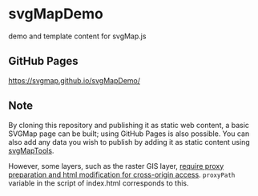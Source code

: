 # svgMapDemo
demo and template content for svgMap.js

## GitHub Pages
https://svgmap.github.io/svgMapDemo/

## Note
By cloning this repository and publishing it as static web content, a basic SVGMap page can be built; using GitHub Pages is also possible. You can also add any data you wish to publish by adding it as static content using [svgMapTools](https://github.com/svgmap/svgMapTools).

However, some layers, such as the raster GIS layer, [require proxy preparation and html modification for cross-origin access](https://www.svgmap.org/wiki/index.php?title=%E3%83%81%E3%83%A5%E3%83%BC%E3%83%88%E3%83%AA%E3%82%A2%E3%83%AB14#appendix:.E3.82.AF.E3.83.AD.E3.82.B9.E3.82.AA.E3.83.AA.E3.82.B8.E3.83.B3.E3.82.A2.E3.82.AF.E3.82.BB.E3.82.B9). ```proxyPath``` variable in the script of index.html corresponds to this.